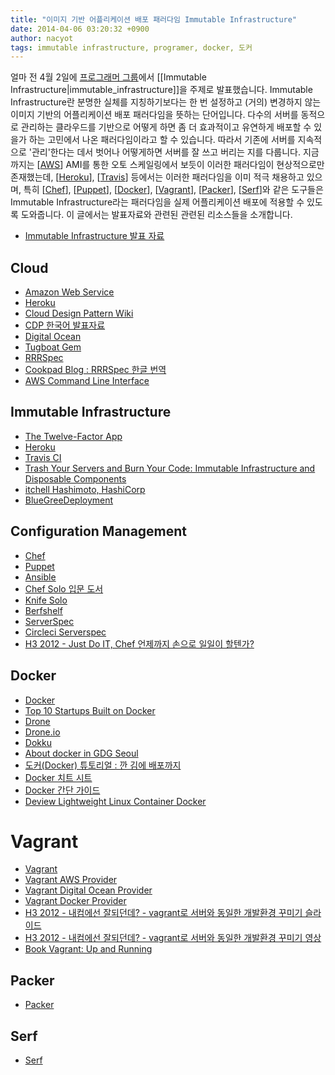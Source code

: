 ```yaml
---
title: "이미지 기반 어플리케이션 배포 패러다임 Immutable Infrastructure"
date: 2014-04-06 03:20:32 +0900
author: nacyot
tags: immutable infrastructure, programer, docker, 도커
---
```


얼마 전 4월 2일에 [프로그래머 그룹][programer]에서 [[Immutable Infrastructure|immutable_infrastructure]]을 주제로 발표했습니다. Immutable Infrastructure란 분명한 실체를 지칭하기보다는 한 번 설정하고 (거의) 변경하지 않는 이미지 기반의 어플리케이션 배포 패러다임을 뜻하는 단어입니다. 다수의 서버를 동적으로 관리하는 클라우드를 기반으로 어떻게 하면 좀 더 효과적이고 유연하게 배포할 수 있을가 하는 고민에서 나온 패러다임이라고 할 수 있습니다. 따라서 기존에 서버를 지속적으로 '관리'한다는 데서 벗어나 어떻게하면 서버를 잘 쓰고 버리는 지를 다룹니다. 지금까지는 [[AWS]] AMI를 통한 오토 스케일링에서 보듯이 이러한 패러다임이 현상적으로만 존재했는데, [[Heroku]], [[Travis]] 등에서는 이러한 패러다임을 이미 적극 채용하고 있으며, 특히 [[Chef]], [[Puppet]], [[Docker]], [[Vagrant]], [[Packer]], [[Serf]]와 같은 도구들은 Immutable Infrastructure라는 패러다임을 실제 어플리케이션 배포에 적용할 수 있도록 도와줍니다. 이 글에서는 발표자료와 관련된 관련된 리소스들을 소개합니다.

* [Immutable Infrastructure 발표 자료][slides]

[programer]: https://www.facebook.com/groups/programer.io/
[slides]: /presentations/immutable_infrastructure

<!--more-->

## Cloud

* [Amazon Web Service][aws]
* [Heroku][heroku]
* [Cloud Design Pattern Wiki][cdp]
* [CDP 한국어 발표자료][tamakawa]
* [Digital Ocean][digital_ocean]
* [Tugboat Gem][tugboat]
* [RRRSpec][rrrspec]
* [Cookpad Blog : RRRSpec 한글 번역][rrrspec]
* [AWS Command Line Interface][awscli]

[aws]: http://aws.amazon.com/
[heroku]: https://www.heroku.com/
[cdp]: http://en.clouddesignpattern.org/index.php/Main_Page
[tamakawa]:  http://www.slideshare.net/kentamagawa/aws-cloud-design-pattenr-korean-cdp-seminar-in-korea
[digital_ocean]: [https://digitalocean.com/]
[rrrspec]: https://github.com/cookpad/rrrspec
[rrrspec_kr]: https://gist.github.com/marocchino/9738532
[tugboat]: https://github.com/pearkes/tugboat
[awscli]: http://aws.amazon.com/cli/

## Immutable Infrastructure

* [The Twelve-Factor App][12_factor]
* [Heroku][heroku]
* [Travis CI][travis]
* [Trash Your Servers and Burn Your Code: Immutable Infrastructure and Disposable Components][disposable]
* [itchell Hashimoto, HashiCorp][ii_hashi]
* [BlueGreeDeployment][bluegreen]


[12_factor]: http://12factor.net/
[heroku]: http://heroku.com
[Travis]: http://travis-ci.org
[disposable]: http://chadfowler.com/blog/2013/06/23/immutable-deployments/
[ii_hashi]: http://www.slideshare.net/profyclub_ru/8-mitchell-hashimoto-hashicorp
[bluegreen]: http://shop.oreilly.com/product/0636920026358.do

## Configuration Management

* [Chef][chef]
* [Puppet][puppet]
* [Ansible][ansible]
* [Chef Solo 입문 도서][chef_solo]
* [Knife Solo][knife_solo]
* [Berfshelf][berfshelf]
* [ServerSpec][serverspec]
* [Circleci Serverspec][infrastructure_as_code]
* [H3 2012 - Just Do IT, Chef 언제까지 손으로 일일이 할텐가?][h3_chef_youtube]

[puppet]: http://puppetlabs.com/
[ansible]: http://www.ansible.com/home
[chef]: http://www.getchef.com/chef/
[chef_solo]: http://book.daum.net/detail/book.do?bookid=KOR9788994506890&introCpID=YE
[knife_solo]: http://matschaffer.github.io/knife-solo/
[berfshelf]: http://berkshelf.com/
[serverspec]: http://serverspec.org/
[infrastructure_as_code]: https://github.com/naoya/circleci-serverspec/pull/1
[h3_chef_youtube]: http://www.youtube.com/watch?v=ruAdx8-1a5s

## Docker

* [Docker][docker]
* [Top 10 Startups Built on Docker][10_start]
* [Drone][drone]
* [Drone.io][drone.io]
* [Dokku][dokku]
* [About docker in GDG Seoul][gdg]
* [도커(Docker) 튜토리얼 : 깐 김에 배포까지][docker_introduction]
* [Docker 치트 시트][docker_cheat_sheet]
* [Docker 간단 가이드][docker_simple]
* [Deview Lightweight Linux Container Docker][docker_deview]

[docker]: https://www.docker.io/
[10_start]: http://www.centurylinklabs.com/top-10-startups-built-on-docker/
[drone]: https://github.com/drone/drone
[drone.io]: https://drone.io
[dokku]: https://github.com/progrium/dokku
[gdg]: http://www.slideshare.net/modestjude/about-docker-in-gdg-seoul
[docker_introduction]: http://blog.nacyot.com/articles/2014-01-27-easy-deploy-with-docker/
[docker_cheat_sheet]: https://gist.github.com/nacyot/8366310
[docker_simple]: http://www.slideshare.net/raccoonyy/docker-28358999
[docker_deview]: http://deview.kr/2013/detail.nhn?topicSeq=45

# Vagrant

* [Vagrant][vagrant]
* [Vagrant AWS Provider][ec2_provider]
* [Vagrant Digital Ocean Provider][do_provider]
* [Vagrant Docker Provider][docker_provider]
* [H3 2012 - 내컴에선 잘되던데? - vagrant로 서버와 동일한 개발환경 꾸미기 슬라이드][h3_vagrant]
* [H3 2012 - 내컴에선 잘되던데? - vagrant로 서버와 동일한 개발환경 꾸미기 영상][h3_vagrant_youtube]
* [Book Vagrant: Up and Running][vagrant_up_and_run]

[vagrant]: http://www.vagrantup.com/
[ec2_provider]: https://github.com/mitchellh/vagrant-aws
[do_provider]: https://github.com/smdahlen/vagrant-digitalocean
[docker_provider]: https://github.com/fgrehm/docker-provider
[h3_vagrant]: http://www.slideshare.net/kthcorp/h3-2012-vagrant
[h3_vagrant_youtube]: http://www.youtube.com/watch?v=BWHX7u5NEtE
[vagrant_up_and_run]: http://shop.oreilly.com/product/0636920026358.do

## Packer

* [Packer][packer]

[packer]: http://www.packer.io/

## Serf

* [Serf][serf]

[serf]: http://www.serfdom.io/

